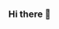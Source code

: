 ### Hi there 👋

<!--
**woungjin/woungjin** is a ✨ _special_ ✨ repository because its `README.md` (this file) appears on your GitHub profile.

<div align=center>
  
[![Hits](https://hits.seeyoufarm.com/api/count/incr/badge.svg?url=https%3A%2F%2Fgithub.com%2Fwoungjin&count_bg=%2379C83D&title_bg=%23555555&icon=&icon_color=%23E7E7E7&title=hits&edge_flat=false)](https://hits.seeyoufarm.com)
  
<p> WELCOME!! </p>

</div>

![woungjin's github stats](https://github-readme-stats.vercel.app/api?username=woungjin&show_icons=true
)

<h1> First Project <h1>
<h2> ＊ Pet togeter  </h2>
<h3> 2020/01/06~ 01/11 </h3>

| **기획** | **DATE** |  **디자인**  | **개발** |
|:---:|:---:|:---:|:---:|
|  **HOME** |  2020/01/06 ~ 01/07 |   |   | 
|  **Join** | 2020/01/07 ~ 01/08 |  |   |   
| **Board**  |  2020/01/08 ~ 01/09 |  |   | 
| **MAP**  |  2020/01/10 ~ 01/11 |   |   |  
